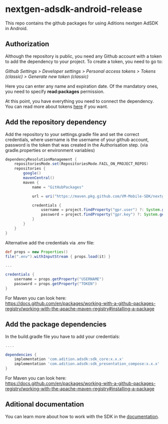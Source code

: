 # nextgen-adsdk-android-release
This repo contains the github packages for using Aditions nextgen AdSDK in Android.

## Authorization

Although the repository is public, you need any Github account with a token to add the dependency to your project. To create a token, you need to go to:

*Github Settings > Developer settings > Personal access tokens > Tokens (classic) > Generate new token (classic)*

Here you can enter any name and expiration date. Of the mandatory ones, you need to specify **read:packages** permission.

At this point, you have everything you need to connect the dependency. You can read more about tokens [here](https://docs.github.com/en/authentication/keeping-your-account-and-data-secure/managing-your-personal-access-tokens#personal-access-tokens-classic) if you want.

## Add the repository dependency

Add the repository to your settings.gradle file and set the correct credentials, where username is the username of your github account, password is the token that was created in the Authorisation step.
(via gradle.properties or environment variables)
```Groovy
dependencyResolutionManagement {
    repositoriesMode.set(RepositoriesMode.FAIL_ON_PROJECT_REPOS)
    repositories {
        google()
        mavenCentral()
        maven {
            name = "GitHubPackages"

            url = uri("https://maven.pkg.github.com/VM-Mobile-SDK/nextgen-adsdk-android-release")

            credentials {
        		username = project.findProperty("gpr.user") ?: System.getenv("USERNAME")
            	password = project.findProperty("gpr.key") ?: System.getenv("TOKEN")
            }
        }
    }
}
```

Alternative add the credentials via .env file:
```Groovy
def props = new Properties()
file(".env").withInputStream { props.load(it) }

...

credentials {
    username = props.getProperty("USERNAME")
    password = props.getProperty("TOKEN")
}
```

For Maven you can look here:\
https://docs.github.com/en/packages/working-with-a-github-packages-registry/working-with-the-apache-maven-registry#installing-a-package

## Add the package dependencies
In the build.gradle file you have to add your credentials:
```Groovy
....

dependencies {
    implementation 'com.adition.adsdk:sdk_core:x.x.x'
    implementation 'com.adition.adsdk:sdk_presentation_compose:x.x.x'
}

```
For Maven you can look here:\
https://docs.github.com/en/packages/working-with-a-github-packages-registry/working-with-the-apache-maven-registry#installing-a-package

## Aditional documentation

You can learn more about how to work with the SDK in the [documentation](https://vm-mobile-sdk.github.io/nextgen-adsdk-android-release/sdk_core/index.html).


